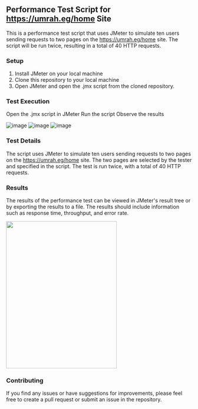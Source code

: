 ## Performance Test Script for https://umrah.eg/home Site

This is a performance test script that uses JMeter to simulate ten users sending requests to two pages on the https://umrah.eg/home site. The script will be run twice, resulting in a total of 40 HTTP requests.

### Setup
1. Install JMeter on your local machine
2. Clone this repository to your local machine
3. Open JMeter and open the .jmx script from the cloned repository.

### Test Execution
Open the .jmx script in JMeter
Run the script
Observe the results

![image](https://user-images.githubusercontent.com/69609663/226194302-4c1ddcc3-35f9-4496-a3f1-257b3f07747f.png)
![image](https://user-images.githubusercontent.com/69609663/226194485-0aa5f369-c3ab-439e-b9d9-e6fdbb19f790.png)
![image](https://user-images.githubusercontent.com/69609663/226194498-5ec71fba-4e56-47c4-9acb-7aed3ab00a57.png)


### Test Details
The script uses JMeter to simulate ten users sending requests to two pages on the https://umrah.eg/home site. The two pages are selected by the tester and specified in the script. The test is run twice, with a total of 40 HTTP requests.

### Results
The results of the performance test can be viewed in JMeter's result tree or by exporting the results to a file. The results should include information such as response time, throughput, and error rate.

<img src="https://user-images.githubusercontent.com/69609663/226194536-84f3476c-e631-4d8f-adae-c196a0a7e390.png" width="300" height="400">


### Contributing
If you find any issues or have suggestions for improvements, please feel free to create a pull request or submit an issue in the repository.
